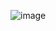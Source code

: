 ![image](https://user-images.githubusercontent.com/37501487/205085235-69ea9bb3-a012-4d7c-ab19-0766cbe8db05.png)
